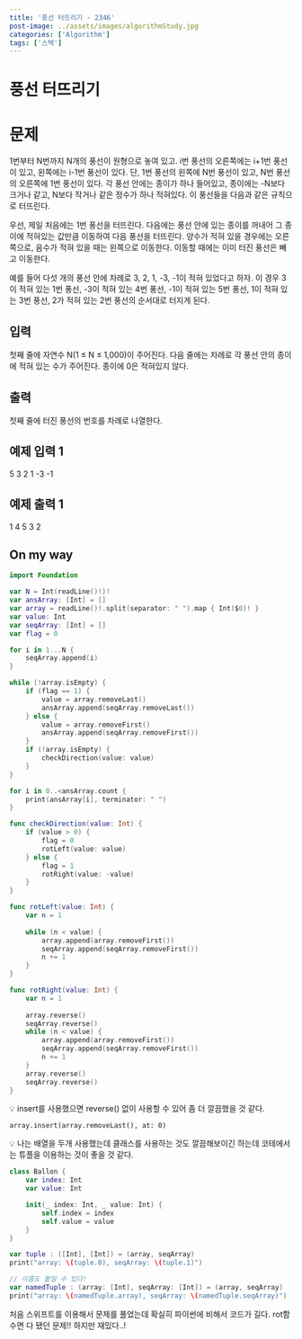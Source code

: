 ```yaml
---
title: '풍선 터뜨리기 - 2346'
post-image: ../assets/images/algorithmStudy.jpg
categories: ['Algorithm']
tags: ['스택']
---
```

# 풍선 터뜨리기

# 문제
1번부터 N번까지 N개의 풍선이 원형으로 놓여 있고. i번 풍선의 오른쪽에는 i+1번 풍선이 있고, 왼쪽에는 i-1번 풍선이 있다. 단, 1번 풍선의 왼쪽에 N번 풍선이 있고, N번 풍선의 오른쪽에 1번 풍선이 있다. 각 풍선 안에는 종이가 하나 들어있고, 종이에는 -N보다 크거나 같고, N보다 작거나 같은 정수가 하나 적혀있다. 이 풍선들을 다음과 같은 규칙으로 터뜨린다.

우선, 제일 처음에는 1번 풍선을 터뜨린다. 다음에는 풍선 안에 있는 종이를 꺼내어 그 종이에 적혀있는 값만큼 이동하여 다음 풍선을 터뜨린다. 양수가 적혀 있을 경우에는 오른쪽으로, 음수가 적혀 있을 때는 왼쪽으로 이동한다. 이동할 때에는 이미 터진 풍선은 빼고 이동한다.

예를 들어 다섯 개의 풍선 안에 차례로 3, 2, 1, -3, -1이 적혀 있었다고 하자. 이 경우 3이 적혀 있는 1번 풍선, -3이 적혀 있는 4번 풍선, -1이 적혀 있는 5번 풍선, 1이 적혀 있는 3번 풍선, 2가 적혀 있는 2번 풍선의 순서대로 터지게 된다.

## 입력
첫째 줄에 자연수 N(1 ≤ N ≤ 1,000)이 주어진다. 다음 줄에는 차례로 각 풍선 안의 종이에 적혀 있는 수가 주어진다. 종이에 0은 적혀있지 않다.

## 출력
첫째 줄에 터진 풍선의 번호를 차례로 나열한다.

## 예제 입력 1
5
3 2 1 -3 -1

## 예제 출력 1
1 4 5 3 2

## On my way
```Swift
import Foundation

var N = Int(readLine()!)!
var ansArray: [Int] = []
var array = readLine()!.split(separator: " ").map { Int($0)! }
var value: Int
var seqArray: [Int] = []
var flag = 0

for i in 1...N {
    seqArray.append(i)
}

while (!array.isEmpty) {
    if (flag == 1) {
        value = array.removeLast()
        ansArray.append(seqArray.removeLast())
    } else {
        value = array.removeFirst()
        ansArray.append(seqArray.removeFirst())
    }
    if (!array.isEmpty) {
        checkDirection(value: value)
    }
}

for i in 0..<ansArray.count {
    print(ansArray[i], terminator: " ")
}

func checkDirection(value: Int) {
    if (value > 0) {
        flag = 0
        rotLeft(value: value)
    } else {
        flag = 1
        rotRight(value: -value)
    }
}

func rotLeft(value: Int) {
    var n = 1
    
    while (n < value) {
        array.append(array.removeFirst())
        seqArray.append(seqArray.removeFirst())
        n += 1
    }
}

func rotRight(value: Int) {
    var n = 1
    
    array.reverse()
    seqArray.reverse()
    while (n < value) {
        array.append(array.removeFirst())
        seqArray.append(seqArray.removeFirst())
        n += 1
    }
    array.reverse()
    seqArray.reverse()
}

```
💡 insert를 사용했으면 reverse() 없이 사용할 수 있어 좀 더 깔끔했을 것 같다.

`array.insert(array.removeLast(), at: 0)`

💡 나는 배열을 두개 사용했는데 클래스를 사용하는 것도 깔끔해보이긴 하는데 코테에서는 튜플을 이용하는 것이 좋을 것 같다.
```Swift
class Ballon {
    var index: Int
    var value: Int

    init(_ index: Int, _ value: Int) {
        self.index = index
        self.value = value
    }
}
```

```Swift
var tuple : ([Int], [Int]) = (array, seqArray)
print("array: \(tuple.0), seqArray: \(tuple.1)")

// 이름도 붙일 수 있다!
var namedTuple : (array: [Int], seqArray: [Int]) = (array, seqArray)
print("array: \(namedTuple.array), seqArray: \(namedTuple.seqArray)")
```

처음 스위프트를 이용해서 문제를 풀었는데 확실히 파이썬에 비해서 코드가 길다. rot함수면 다 됐던 문제!!
하지만 재밌다..!